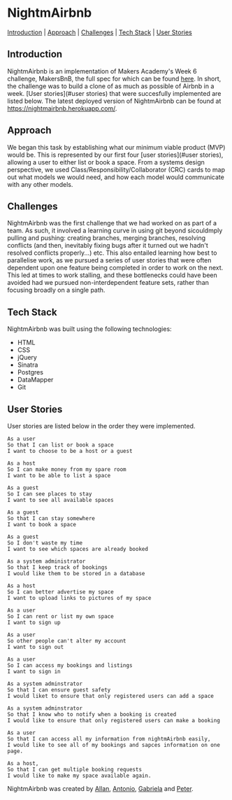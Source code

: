 # NightmAirbnb

[Introduction](#introduction) | [Approach](#approach) | [Challenges](#challenges) | [Tech Stack](#tech-stack) | [User Stories](#user-stories)

## Introduction

NightmAirbnb is an implementation of Makers Academy's Week 6 challenge, MakersBnB, the full spec for which can be found [here](https://github.com/makersacademy/course/tree/master/makersbnb). In short, the challenge was to build a clone of as much as possible of Airbnb in a week. [User stories](#user stories) that were succesfully implemented are listed below. The latest deployed version of NightmAirbnb can be found at https://nightmairbnb.herokuapp.com/.


## Approach

We began this task by establishing what our minimum viable product (MVP) would be. This is represented by our first four [user stories](#user stories), allowing a user to either list or book a space. From a systems design perspective, we used Class/Responsibility/Collaborator (CRC) cards to map out what models we would need, and how each model would communicate with any other models.


## Challenges

NightmAirbnb was the first challenge that we had worked on as part of a team. As such, it involved a learning curve in using git beyond sicouldmply pulling and pushing: creating branches, merging branches, resolving conflicts (and then, inevitably fixing bugs after it turned out we hadn't resolved conflicts properly...) etc. This also entailed learning how best to parallelise work, as we pursued a series of user stories that were often dependent upon one feature being completed in order to work on the next. This led at times to work stalling, and these bottlenecks could have been avoided had we pursued non-interdependent feature sets, rather than focusing broadly on a single path.


## Tech Stack
NightmAirbnb was built using the following technologies:
- HTML
- CSS
- jQuery
- Sinatra
- Postgres
- DataMapper
- Git


## User Stories

User stories are listed below in the order they were implemented.

```
As a user
So that I can list or book a space
I want to choose to be a host or a guest

As a host
So I can make money from my spare room
I want to be able to list a space

As a guest
So I can see places to stay
I want to see all available spaces

As a guest
So that I can stay somewhere
I want to book a space

As a guest
So I don't waste my time
I want to see which spaces are already booked

As a system administrator
So that I keep track of bookings
I would like them to be stored in a database

As a host
So I can better advertise my space
I want to upload links to pictures of my space

As a user
So I can rent or list my own space
I want to sign up

As a user
So other people can't alter my account
I want to sign out

As a user
So I can access my bookings and listings
I want to sign in

As a system adminstrator
So that I can ensure guest safety
I would liket to ensure that only registered users can add a space

As a system adminstrator
So that I know who to notify when a booking is created
I would like to ensure that only registered users can make a booking

As a user
So that I can access all my information from nightmAirbnb easily,
I would like to see all of my bookings and sapces information on one page.

As a host,
So that I can get multiple booking requests
I would like to make my space available again.
```

NightmAirbnb was created by [Allan](https://github.com/cazwazacz), [Antonio](https://github.com/antoniobelmar), [Gabriela](https://github.com/gabrielabud) and [Peter](https://github.com/peterwdj).
